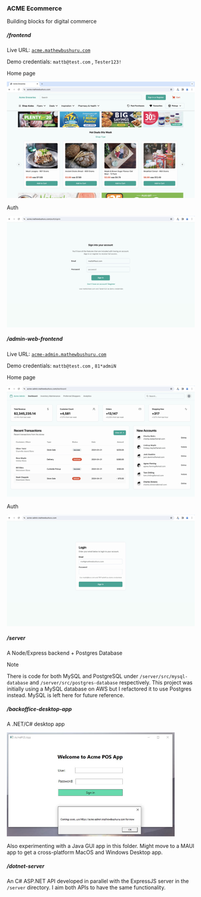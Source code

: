 ### ACME Ecommerce

Building blocks for digital commerce

##### /frontend

Live URL: [`acme.mathewbushuru.com`](https://acme.mathewbushuru.com/)

Demo credentials: `mattb@test.com` , `Tester123!`

Home page

![home](./.github/docs/frontend.jpg)

Auth

![sign](./.github/docs/frontend-signin.jpg)

##### /admin-web-frontend

Live URL: [`acme-admin.mathewbushuru.com`](https://acme-admin.mathewbushuru.com/)

Demo credentials: `mattb@test.com` , `81*admiN`

Home page

![home](./.github/docs/admin-frontend.jpg)

Auth

![sign](./.github/docs/admin-frontend-signin.jpg)

##### /server

A Node/Express backend + Postgres Database

> [!NOTE]
> There is code for both MySQL and PostgreSQL under `/server/src/mysql-database` and `/server/src/postgres-database` respectively. This project was initially using a MySQL database on AWS but I refactored it to use Postgres instead. MySQL is left here for future reference.

##### /backoffice-desktop-app


A .NET/C# desktop app

<img src="./.github/docs/acme-pos-app.JPG" width="450px" />

Also experimenting with a Java GUI app in this folder. Might move to a MAUI app to get a cross-platform MacOS and Windows Desktop app.

##### /dotnet-server

An C# ASP.NET API developed in parallel with the ExpressJS server in the `/server` directory. I aim both APIs to have the same functionality.